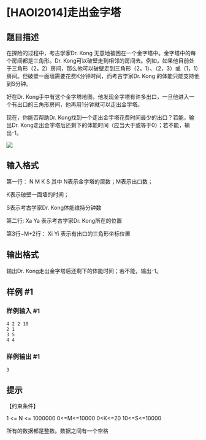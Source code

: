 # [HAOI2014]走出金字塔

## 题目描述

在探险的过程中，考古学家Dr. Kong 无意地被困在一个金字塔中。金字塔中的每个房间都是三角形。Dr. Kong可以破壁走到相邻的房间去。例如，如果他目前处于三角形（2，2）房间，那么他可以破壁走到三角形（2，1）、（2，3）或（1，1）房间。但破壁一面墙需要花费K分钟时间，而考古学家Dr. Kong 的体能只能支持他到S分钟。


好在Dr. Kong手中有这个金字塔地图，他发现金字塔有许多出口，一旦他进入一个有出口的三角形房间，他再用1分钟就可以走出金字塔。

现在，你能否帮助Dr. Kong找到一个走出金字塔花费时间最少的出口？若能，输出Dr. Kong走出金字塔后还剩下的体能时间（应当大于或等于0）；若不能，输出-1。

![](https://cdn.luogu.com.cn/upload/pic/5208.png)


## 输入格式

第一行：       N    M   K  S  其中 N表示金字塔的层数；M表示出口数；

K表示破壁一面墙的时间；

S表示考古学家Dr. Kong体能维持分钟数

第二行:             Xa   Ya       表示考古学家Dr. Kong所在的位置

第3行~M+2行：      Xi   Yi       表示有出口的三角形坐标位置


## 输出格式

输出Dr. Kong走出金字塔后还剩下的体能时间；若不能，输出-1。


## 样例 #1

### 样例输入 #1
```
4 2 2 10
2 1
3 5
4 4
```

### 样例输出 #1

```
3
```

## 提示

【约束条件】

1 <= N <= 1000000     0<=M<=10000    0<K<=20    10<=S<=10000

所有的数据都是整数。数据之间有一个空格

